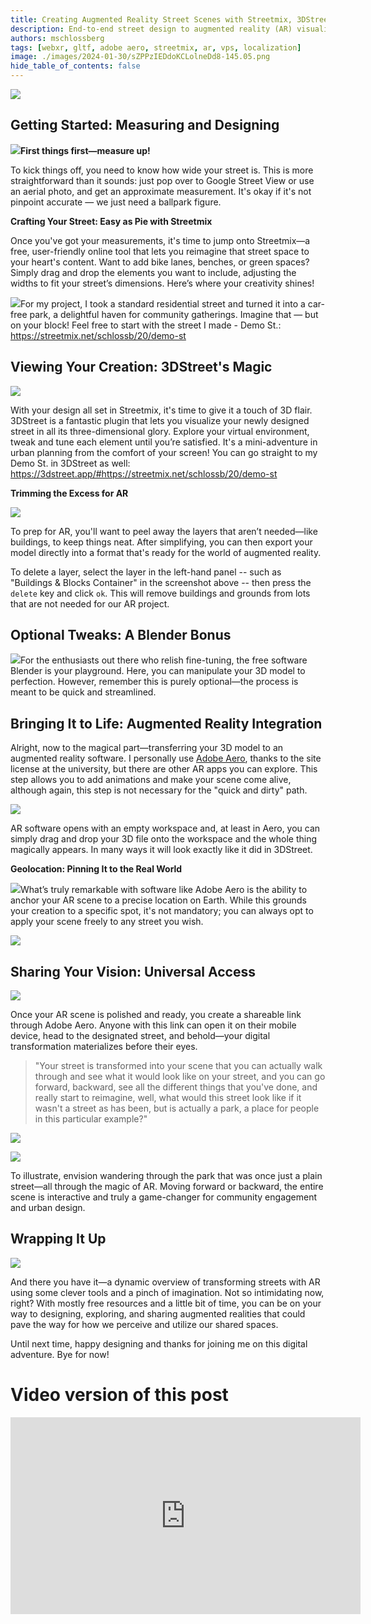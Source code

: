 ```yaml
---
title: Creating Augmented Reality Street Scenes with Streetmix, 3DStreet and Adobe Aero
description: End-to-end street design to augmented reality (AR) visualization workflow.
authors: mschlossberg
tags: [webxr, gltf, adobe aero, streetmix, ar, vps, localization]
image: ./images/2024-01-30/sZPPzIEDdoKCLolneDd8-145.05.png
hide_table_of_contents: false
---
```


![](./images/2024-01-30/sZPPzIEDdoKCLolneDd8-145.05.png)


<!-- truncate -->
## Getting Started: Measuring and Designing

![](./images/2024-01-30/lVthCNUM7YLUyBGXixqk-10.87.png)**First things first—measure up!**

To kick things off, you need to know how wide your street is. This is more straightforward than it sounds: just pop over to Google Street View or use an aerial photo, and get an approximate measurement. It's okay if it's not pinpoint accurate — we just need a ballpark figure.

**Crafting Your Street: Easy as Pie with Streetmix**

Once you've got your measurements, it's time to jump onto Streetmix—a free, user-friendly online tool that lets you reimagine that street space to your heart's content. Want to add bike lanes, benches, or green spaces? Simply drag and drop the elements you want to include, adjusting the widths to fit your street’s dimensions. Here’s where your creativity shines!

![](./images/2024-01-30/J7eHGPI8MA57Pyzgsd8i-41.61.png)For my project, I took a standard residential street and turned it into a car-free park, a delightful haven for community gatherings. Imagine that — but on your block! Feel free to start with the street I made - Demo St.: https://streetmix.net/schlossb/20/demo-st 

## Viewing Your Creation: 3DStreet's Magic

![](./images/2024-01-30/29P0QTWEp8JbvCQ8PeH3-63.32.png)

With your design all set in Streetmix, it's time to give it a touch of 3D flair. 3DStreet is a fantastic plugin that lets you visualize your newly designed street in all its three-dimensional glory. Explore your virtual environment, tweak and tune each element until you’re satisfied. It's a mini-adventure in urban planning from the comfort of your screen! You can go straight to my Demo St. in 3DStreet as well: https://3dstreet.app/#https://streetmix.net/schlossb/20/demo-st 

**Trimming the Excess for AR**

![](./images/2024-01-30/IkXMBseXhrpqImEJSANN-73.23.png)

To prep for AR, you'll want to peel away the layers that aren’t needed—like buildings, to keep things neat. After simplifying, you can then export your model directly into a format that's ready for the world of augmented reality.

To delete a layer, select the layer in the left-hand panel -- such as "Buildings & Blocks Container" in the screenshot above -- then press the `delete` key and click `ok`. This will remove buildings and grounds from lots that are not needed for our AR project.

## Optional Tweaks: A Blender Bonus

![](./images/2024-01-30/kmXnEg7FMoHUxW0GgLiu-95.91.png)For the enthusiasts out there who relish fine-tuning, the free software Blender is your playground. Here, you can manipulate your 3D model to perfection. However, remember this is purely optional—the process is meant to be quick and streamlined.

## Bringing It to Life: Augmented Reality Integration

Alright, now to the magical part—transferring your 3D model to an augmented reality software. I personally use [Adobe Aero](https://www.adobe.com/products/aero.html), thanks to the site license at the university, but there are other AR apps you can explore. This step allows you to add animations and make your scene come alive, although again, this step is not necessary for the "quick and dirty" path.

![](./images/2024-01-30/tSVcvVL1kH92J4F4ALF8-112.94.png)

AR software opens with an empty workspace and, at least in Aero, you can simply drag and drop your 3D file onto the workspace and the whole thing magically appears. In many ways it will look exactly like it did in 3DStreet.

**Geolocation: Pinning It to the Real World**

![](./images/2024-01-30/M5vycvy2ClFbSLnLm6FY-133.23.png)What’s truly remarkable with software like Adobe Aero is the ability to anchor your AR scene to a precise location on Earth. While this grounds your creation to a specific spot, it's not mandatory; you can always opt to apply your scene freely to any street you wish.

![](./images/2024-01-30/sZPPzIEDdoKCLolneDd8-145.05.png)

## Sharing Your Vision: Universal Access

![](./images/2024-01-30/KffxVJZ1prku9AeBBemu-158.27.png)

Once your AR scene is polished and ready, you create a shareable link through Adobe Aero. Anyone with this link can open it on their mobile device, head to the designated street, and behold—your digital transformation materializes before their eyes.

> "Your street is transformed into your scene that you can actually walk through and see what it would look like on your street, and you can go forward, backward, see all the different things that you've done, and really start to reimagine, well, what would this street look like if it wasn't a street as has been, but is actually a park, a place for people in this particular example?"

![](./images/2024-01-30/XP1Nfq1sugGz8zrILMJb-179.54.png)

![](./images/2024-01-30/0ek0kL6ZzdbicjxigM67-181.43.png)

To illustrate, envision wandering through the park that was once just a plain street—all through the magic of AR. Moving forward or backward, the entire scene is interactive and truly a game-changer for community engagement and urban design.

## Wrapping It Up

![](./images/2024-01-30/SjGd11l5Keu216ORRZav-189.75.png)

And there you have it—a dynamic overview of transforming streets with AR using some clever tools and a pinch of imagination. Not so intimidating now, right? With mostly free resources and a little bit of time, you can be on your way to designing, exploring, and sharing augmented realities that could pave the way for how we perceive and utilize our shared spaces.

Until next time, happy designing and thanks for joining me on this digital adventure. Bye for now!

# Video version of this post
<iframe width="560" height="315" src="https://www.youtube.com/embed/AP1CwWuD7uA?si=y2_qAYNtR9HpATAl" title="YouTube video player" frameborder="0" allow="accelerometer; autoplay; clipboard-write; encrypted-media; gyroscope; picture-in-picture; web-share" allowfullscreen></iframe>